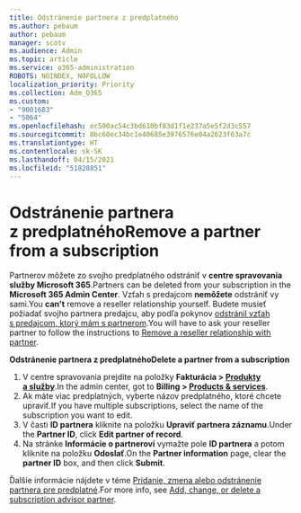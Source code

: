 ```yaml
---
title: Odstránenie partnera z predplatného
ms.author: pebaum
author: pebaum
manager: scotv
ms.audience: Admin
ms.topic: article
ms.service: o365-administration
ROBOTS: NOINDEX, NOFOLLOW
localization_priority: Priority
ms.collection: Adm_O365
ms.custom:
- "9001683"
- "5064"
ms.openlocfilehash: ec500ac54c3bd610bf83d1f1e237a5e5f2d3c557
ms.sourcegitcommit: 8bc60ec34bc1e40685e3976576e04a2623f63a7c
ms.translationtype: HT
ms.contentlocale: sk-SK
ms.lasthandoff: 04/15/2021
ms.locfileid: "51828851"
---
```

# <a name="remove-a-partner-from-a-subscription"></a><span data-ttu-id="f1d20-102">Odstránenie partnera z predplatného</span><span class="sxs-lookup"><span data-stu-id="f1d20-102">Remove a partner from a subscription</span></span>

<span data-ttu-id="f1d20-103">Partnerov môžete zo svojho predplatného odstrániť v **centre spravovania služby Microsoft 365**.</span><span class="sxs-lookup"><span data-stu-id="f1d20-103">Partners can be deleted from your subscription in the **Microsoft 365 Admin Center**.</span></span> <span data-ttu-id="f1d20-104">Vzťah s predajcom **nemôžete** odstrániť vy sami.</span><span class="sxs-lookup"><span data-stu-id="f1d20-104">You **can't** remove a reseller relationship yourself.</span></span> <span data-ttu-id="f1d20-105">Budete musieť požiadať svojho partnera predajcu, aby podľa pokynov [odstránil vzťah s predajcom, ktorý mám s partnerom](https://docs.microsoft.com/partner-center/remove-a-relationship).</span><span class="sxs-lookup"><span data-stu-id="f1d20-105">You will have to ask your reseller partner to follow the instructions to [Remove a reseller relationship with partner](https://docs.microsoft.com/partner-center/remove-a-relationship).</span></span>

<span data-ttu-id="f1d20-106">**Odstránenie partnera z predplatného**</span><span class="sxs-lookup"><span data-stu-id="f1d20-106">**Delete a partner from a subscription**</span></span>

1. <span data-ttu-id="f1d20-107">V centre spravovania prejdite na položky **Fakturácia > [Produkty a služby](https://go.microsoft.com/fwlink/p/?linkid=842054)**.</span><span class="sxs-lookup"><span data-stu-id="f1d20-107">In the admin center, got to **Billing > [Products & services](https://go.microsoft.com/fwlink/p/?linkid=842054)**.</span></span>
2. <span data-ttu-id="f1d20-108">Ak máte viac predplatných, vyberte názov predplatného, ktoré chcete upraviť.</span><span class="sxs-lookup"><span data-stu-id="f1d20-108">If you have multiple subscriptions, select the name of the subscription you want to edit.</span></span>
3. <span data-ttu-id="f1d20-109">V časti **ID partnera** kliknite na položku **Upraviť partnera záznamu**.</span><span class="sxs-lookup"><span data-stu-id="f1d20-109">Under the **Partner ID**, click **Edit partner of record**.</span></span>
4. <span data-ttu-id="f1d20-110">Na stránke **Informácie o partnerovi** vymažte pole **ID partnera** a potom kliknite na položku **Odoslať**.</span><span class="sxs-lookup"><span data-stu-id="f1d20-110">On the **Partner information** page, clear the **partner ID** box, and then click **Submit**.</span></span>

<span data-ttu-id="f1d20-111">Ďalšie informácie nájdete v téme [Pridanie, zmena alebo odstránenie partnera pre predplatné](https://docs.microsoft.com/microsoft-365/admin/misc/add-partner?view=o365-worldwide).</span><span class="sxs-lookup"><span data-stu-id="f1d20-111">For more info, see [Add, change, or delete a subscription advisor partner](https://docs.microsoft.com/microsoft-365/admin/misc/add-partner?view=o365-worldwide).</span></span>
